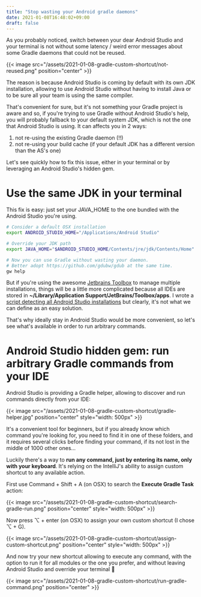 ```yaml
---
title: "Stop wasting your Android gradle daemons"
date: 2021-01-08T16:48:02+09:00
draft: false
---
```


As you probably noticed, switch between your dear Android Studio and your terminal
is not without some latency / weird error messages about some Gradle daemons that could not be reused.

{{< image src="/assets/2021-01-08-gradle-custom-shortcut/not-reused.png" position="center" >}}

The reason is because Android Studio is coming by default with its own JDK installation,
allowing to use Android Studio without having to install Java
or to be sure all your team is using the same compiler.

That's convenient for sure, but it's not something your Gradle project is aware and so,
if you're trying to use Gradle without Android Studio's help,
you will probably fallback to your default system JDK,
which is not the one that Android Studio is using.
It can affects you in 2 ways:

1. not re-using the existing Gradle daemon (!!)
1. not re-using your build cache (if your default JDK has a different version than the AS's one)

Let's see quickly how to fix this issue, either in your terminal
or by leveraging an Android Studio's hidden gem.

# Use the same JDK in your terminal

This fix is easy: just set your JAVA_HOME to the one bundled with the Android Studio you're using.

```bash
# Consider a default OSX installation
export ANDROID_STUDIO_HOME="/Applications/Android Studio"

# Override your JDK path
export JAVA_HOME="$ANDROID_STUDIO_HOME/Contents/jre/jdk/Contents/Home"

# Now you can use Gradle without wasting your daemon.
# Better adopt https://github.com/gdubw/gdub at the same time.
gw help
```

But if you're using the awesome [Jetbrains Toolbox](https://www.jetbrains.com/toolbox-app/)
to manage multiple installations, things will be a little more complicated because all IDEs
are stored in **~/Library/Application Support/JetBrains/Toolbox/apps**.
I wrote a [script detecting all Android Studio installations][script] but clearly,
it's not what we can define as an easy solution.

[script]: https://github.com/pgreze/dotfiles/blob/main/bin/aidea.py

That's why ideally stay in Android Studio would be more convenient,
so let's see what's available in order to run arbitrary commands.

# Android Studio hidden gem: run arbitrary Gradle commands from your IDE

Android Studio is providing a Gradle helper, allowing to discover and
run commands directly from your IDE:

{{< image src="/assets/2021-01-08-gradle-custom-shortcut/gradle-helper.jpg" position="center" style="width: 500px" >}}

It's a convenient tool for beginners, but if you already know which command you're looking for,
you need to find it in one of these folders, and it requires several clicks before finding your command,
if its not lost in the middle of 1000 other ones...

Luckily there's a way to **run any command, just by entering its name, only with your keyboard**.
It's relying on the IntelliJ's ability to assign custom shortcut to any available action.

First use Command + Shift + A (on OSX) to search the **Execute Gradle Task** action:

{{< image src="/assets/2021-01-08-gradle-custom-shortcut/search-gradle-run.png" position="center" style="width: 500px" >}}

Now press ⌥ + enter (on OSX) to assign your own custom shortcut (I chose ⌥ + G).

{{< image src="/assets/2021-01-08-gradle-custom-shortcut/assign-custom-shortcut.png" position="center" style="width: 500px" >}}

And now try your new shortcut allowing to execute any command,
with the option to run it for all modules or the one you prefer,
and without leaving Android Studio and override your terminal 🙌

{{< image src="/assets/2021-01-08-gradle-custom-shortcut/run-gradle-command.png" position="center" >}}
